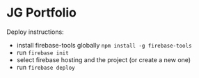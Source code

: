 # JG Portfolio

Deploy instructions:
- install firebase-tools globally `npm install -g firebase-tools`
- run `firebase init`
- select firebase hosting and the project (or create a new one)
- run `firebase deploy`